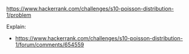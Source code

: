 https://www.hackerrank.com/challenges/s10-poisson-distribution-1/problem

Explain:

- https://www.hackerrank.com/challenges/s10-poisson-distribution-1/forum/comments/654559

